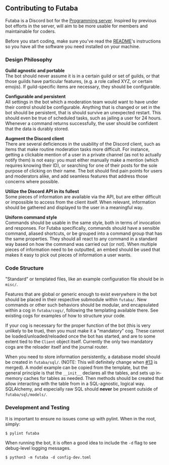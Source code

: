 ## Contributing to Futaba
Futaba is a Discord bot for the [Programming server](https://discord.gg/010z0Kw1A9ql5c1Qe). Inspired by previous bot efforts in the server, will aim to be more usable for members and maintainable for coders.

Before you start coding, make sure you've read the [README](README)'s instructions so you have all the software you need installed on your machine.

### Design Philosophy
**Guild agnostic and portable**  
The bot should never assume it is in a certain guild or set of guilds, or that those guilds have particular features, (e.g. a role called XYZ, or certain emojis). If guild-specific items are necessary, they should be configurable.

**Configurable and persistent**  
All settings in the bot which a moderation team would want to have under their control should be configurable. Anything that is changed or set in the bot should be persistent, that is should survive an unexpected restart. This should even be true of scheduled tasks, such as jailing a user for 24 hours. Whenever a command returns successfully, the user should be confident that the data is durably stored.

**Augment the Discord client**  
There are several deficiences in the usability of the Discord client, such as items that make routine moderation tasks more difficult. For instance, getting a clickable mention of a user in a private channel (as not to actually notify them) is not easy: you must either manually make a mention (which requires knowing their ID), or searching for one of their posts for the sole purpose of clicking on their name. The bot should find pain points for users and moderators alike, and add seamless features that address those concerns where possible.

**Utilize the Discord API in its fullest**  
Some pieces of information are available via the API, but are either difficult or impossible to access from the client itself. When relevant, information should be gathered and displayed to the user in a meaningful way.

**Uniform command style**  
Commands should be usable in the same style, both in terms of invocation and responses. For Futaba specifically, commands should have a sensible command, aliased shortcuts, or be grouped into a command group that has the same properties. They should all react to any command in a standard way based on how the command was carried out (or not). When multiple pieces of information need to be outputted, an embed should be used that makes it easy to pick out pieces of information a user wants.

### Code Structure
"Standard" or templated files, like an example configuration file should be in `misc/`.

Features that are global or generic enough to exist everywhere in the bot should be placed in their respective submodule within `futaba/`. New commands or other such behaviors should be modular, and encapsulated within a cog in `futaba/cogs/`, following the templating available there. See existing cogs for examples of how to structure your code.

If your cog is necessary for the proper function of the bot (this is very unlikely to be true), then you must make it a "mandatory" cog. These cannot be loaded/unloaded/reloaded once the bot has started, and are to some extent tied to the `Client` object itself. Currently the only two mandatory cogs are the reloader itself and the journal router.

When you need to store information persistently, a database model should be created in `futaba/sql/`. (NOTE: This will definitely change when [#13](https://github.com/strinking/futaba/issues/13) is merged). A model example can be copied from the template, but the general principle is that the `__init__` declares all the tables, and sets up in-memory caches for tables as needed. Then methods should be created that allow interacting with the table from in a SQL-agnostic, logical way. SQLAlchemy, and especially raw SQL should **never** be present outside of `futaba/sql/models/`.

### Development and Testing
It is important to ensure no issues come up with pylint. When in the root, simply:
```
$ pylint futaba
```

When running the bot, it is often a good idea to include the `-d` flag to see debug-level logging messages.
```
$ python3 -m futaba -d config-dev.toml
```
